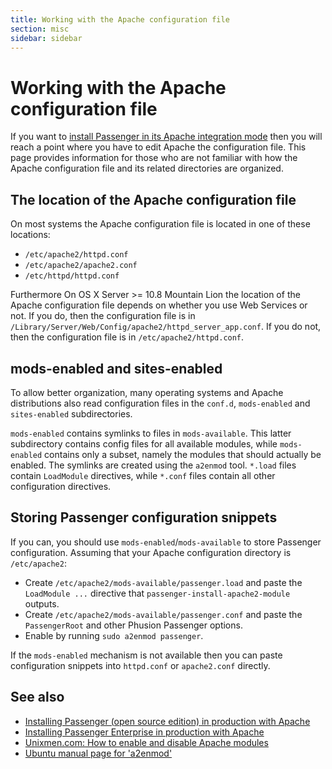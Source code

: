 ```yaml
---
title: Working with the Apache configuration file
section: misc
sidebar: sidebar
---
```

# Working with the Apache configuration file

If you want to [install Passenger in its Apache integration mode](<%= url_for '/guides/install/passenger_apache/index.html' %>) then you will reach a point where you have to edit Apache the configuration file. This page provides information for those who are not familiar with how the Apache configuration file and its related directories are organized.

## The location of the Apache configuration file

On most systems the Apache configuration file is located in one of these locations:

 * `/etc/apache2/httpd.conf`
 * `/etc/apache2/apache2.conf`
 * `/etc/httpd/httpd.conf`

Furthermore On OS X Server >= 10.8 Mountain Lion the location of the Apache configuration file depends on whether you use Web Services or not. If you do, then the configuration file is in `/Library/Server/Web/Config/apache2/httpd_server_app.conf`. If you do not, then the configuration file is in `/etc/apache2/httpd.conf`.

## mods-enabled and sites-enabled

To allow better organization, many operating systems and Apache distributions also read configuration files in the `conf.d`, `mods-enabled` and `sites-enabled` subdirectories.

`mods-enabled` contains symlinks to files in `mods-available`. This latter subdirectory contains config files for all available modules, while `mods-enabled` contains only a subset, namely the modules that should actually be enabled. The symlinks are created using the `a2enmod` tool. `*.load` files contain `LoadModule` directives, while `*.conf` files contain all other configuration directives.

## Storing Passenger configuration snippets

If you can, you should use `mods-enabled`/`mods-available` to store Passenger configuration. Assuming that your Apache configuration directory is `/etc/apache2`:

 * Create `/etc/apache2/mods-available/passenger.load` and paste the `LoadModule ...` directive that `passenger-install-apache2-module` outputs.
 * Create `/etc/apache2/mods-available/passenger.conf` and paste the `PassengerRoot` and other Phusion Passenger options.
 * Enable by running `sudo a2enmod passenger`.

If the `mods-enabled` mechanism is not available then you can paste configuration snippets into `httpd.conf` or `apache2.conf` directly.

## See also

 * [Installing Passenger (open source edition) in production with Apache](<%= url_for '/guides/install/passenger_apache/index.html' %>)
 * [Installing Passenger Enterprise in production with Apache](<%= url_for '/guides/install/passenger_enterprise_apache/index.html' %>)
 * [Unixmen.com: How to enable and disable Apache modules](http://www.unixmen.com/how-to-enable-and-disable-apache-modules/)
 * [Ubuntu manual page for 'a2enmod'](http://manpages.ubuntu.com/manpages/trusty/man8/a2enmod.8.html)
